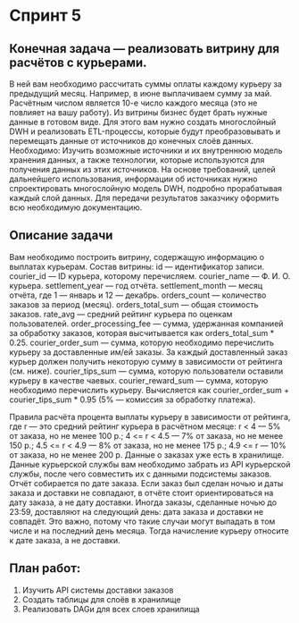 # Спринт 5

## Конечная задача — реализовать витрину для расчётов с курьерами. 
В ней вам необходимо рассчитать суммы оплаты каждому курьеру за предыдущий месяц. Например, в июне выплачиваем сумму за май. Расчётным числом является 10-е число каждого месяца (это не повлияет на вашу работу). Из витрины бизнес будет брать нужные данные в готовом виде.
Для этого вам нужно создать многослойный DWH и реализовать ETL-процессы, которые будут преобразовывать и перемещать данные от источников до конечных слоёв данных.
Необходимо:
Изучить возможные источники и их внутреннюю модель хранения данных, а также технологии, которые используются для получения данных из этих источников.
На основе требований, целей дальнейшего использования, информации об источниках нужно спроектировать многослойную модель DWH, подробно прорабатывая каждый слой данных.
Для передачи результатов заказчику оформить всю необходимую документацию.

## Описание задачи
Вам необходимо построить витрину, содержащую информацию о выплатах курьерам.
Состав витрины:
id — идентификатор записи.
courier_id — ID курьера, которому перечисляем.
courier_name — Ф. И. О. курьера.
settlement_year — год отчёта.
settlement_month — месяц отчёта, где 1 — январь и 12 — декабрь.
orders_count — количество заказов за период (месяц).
orders_total_sum — общая стоимость заказов.
rate_avg — средний рейтинг курьера по оценкам пользователей.
order_processing_fee — сумма, удержанная компанией за обработку заказов, которая высчитывается как orders_total_sum * 0.25.
courier_order_sum — сумма, которую необходимо перечислить курьеру за доставленные им/ей заказы. За каждый доставленный заказ курьер должен получить некоторую сумму в зависимости от рейтинга (см. ниже).
courier_tips_sum — сумма, которую пользователи оставили курьеру в качестве чаевых.
courier_reward_sum — сумма, которую необходимо перечислить курьеру. Вычисляется как courier_order_sum + courier_tips_sum * 0.95 (5% — комиссия за обработку платежа).

Правила расчёта процента выплаты курьеру в зависимости от рейтинга, где r — это средний рейтинг курьера в расчётном месяце:
r < 4 — 5% от заказа, но не менее 100 р.;
4 <= r < 4.5 — 7% от заказа, но не менее 150 р.;
4.5 <= r < 4.9 — 8% от заказа, но не менее 175 р.;
4.9 <= r — 10% от заказа, но не менее 200 р.
Данные о заказах уже есть в хранилище. Данные курьерской службы вам необходимо забрать из API курьерской службы, после чего совместить их с данными подсистемы заказов.
Отчёт собирается по дате заказа. Если заказ был сделан ночью и даты заказа и доставки не совпадают, в отчёте стоит ориентироваться на дату заказа, а не дату доставки. Иногда заказы, сделанные ночью до 23:59, доставляют на следующий день: дата заказа и доставки не совпадёт. Это важно, потому что такие случаи могут выпадать в том числе и на последний день месяца. Тогда начисление курьеру относите к дате заказа, а не доставки.

## План работ:
1. Изучить API системы доставки заказов
2. Создать таблицы для слоёв в хранилище
3. Реализовать DAGи для всех слоев хранилища



